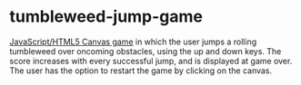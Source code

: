 # tumbleweed-jump-game
[JavaScript/HTML5 Canvas game](http://anisledge.github.io/games/jump.html) in which the user jumps a rolling tumbleweed over oncoming obstacles, using the up and down keys.
The score increases with every successful jump, and is displayed at game over.
The user has the option to restart the game by clicking on the canvas.
